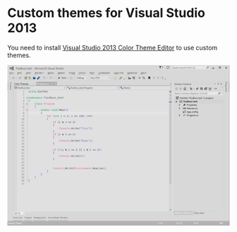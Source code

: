 # Custom themes for Visual Studio 2013

You need to install [Visual Studio 2013 Color Theme Editor](https://visualstudiogallery.msdn.microsoft.com/9e08e5d3-6eb4-4e73-a045-6ea2a5cbdabe) to use custom themes.

![](https://raw.githubusercontent.com/lleaff/VisualStudio2013Themes/12bf1fe20893d94b723d98cd7e279bceb655bc1f/Light_grey-v0.1-Preview.png)
